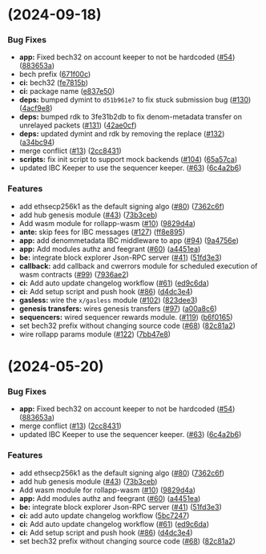 #  (2024-09-18)


### Bug Fixes

* **app:** Fixed bech32 on account keeper to not be hardcoded  ([#54](https://github.com/artemijspavlovs/rollapp-wasm/issues/54)) ([883653a](https://github.com/artemijspavlovs/rollapp-wasm/commit/883653af7053450af80719e1cfd93e8309ba7a7d))
* bech prefix ([671f00c](https://github.com/artemijspavlovs/rollapp-wasm/commit/671f00cb21d393e9ba7fa6a7f6c2b750bc25658a))
* **ci:** bech32 ([fe7815b](https://github.com/artemijspavlovs/rollapp-wasm/commit/fe7815b9486507ab50aed18933067a045d57b819))
* **ci:** package name ([e837e50](https://github.com/artemijspavlovs/rollapp-wasm/commit/e837e50bac54c9915efc016c2cbf479675ce5b60))
* **deps:** bumped dymint to `d51b961e7` to fix stuck submission bug ([#130](https://github.com/artemijspavlovs/rollapp-wasm/issues/130)) ([4acf9e8](https://github.com/artemijspavlovs/rollapp-wasm/commit/4acf9e80f1b1189a89dc1b39acb5706418a2157b))
* **deps:** bumped rdk to 3fe31b2db to fix denom-metadata transfer on unrelayed packets ([#131](https://github.com/artemijspavlovs/rollapp-wasm/issues/131)) ([42ae0cf](https://github.com/artemijspavlovs/rollapp-wasm/commit/42ae0cffb427defee32392663599bf1d2c34a482))
* **deps:** updated dymint and rdk by removing the replace ([#132](https://github.com/artemijspavlovs/rollapp-wasm/issues/132)) ([a34bc94](https://github.com/artemijspavlovs/rollapp-wasm/commit/a34bc942d86d658a11038c69e860c973e96a1053))
* merge conflict ([#13](https://github.com/artemijspavlovs/rollapp-wasm/issues/13)) ([2cc8431](https://github.com/artemijspavlovs/rollapp-wasm/commit/2cc8431a3dc57a60efece2a485c7298c08d22ecb))
* **scripts:** fix init script to support mock backends ([#104](https://github.com/artemijspavlovs/rollapp-wasm/issues/104)) ([65a57ca](https://github.com/artemijspavlovs/rollapp-wasm/commit/65a57ca2b00141485ce7e32ab82d6a965b9d336b))
* updated IBC Keeper to use the sequencer keeper. ([#63](https://github.com/artemijspavlovs/rollapp-wasm/issues/63)) ([6c4a2b6](https://github.com/artemijspavlovs/rollapp-wasm/commit/6c4a2b674527476ad08e790dfd4b41ef18f086e3))


### Features

* add ethsecp256k1 as the default signing algo ([#80](https://github.com/artemijspavlovs/rollapp-wasm/issues/80)) ([7362c6f](https://github.com/artemijspavlovs/rollapp-wasm/commit/7362c6f89ba701d3103a5c25bbe45f01de0321f6))
* add hub genesis module ([#43](https://github.com/artemijspavlovs/rollapp-wasm/issues/43)) ([73b3ceb](https://github.com/artemijspavlovs/rollapp-wasm/commit/73b3cebef6c159494f0a4074ef5edb804b82bf0c))
* Add wasm module for rollapp-wasm ([#10](https://github.com/artemijspavlovs/rollapp-wasm/issues/10)) ([9829d4a](https://github.com/artemijspavlovs/rollapp-wasm/commit/9829d4a10b9f7928c98151b7295b20f0d54a8ad0))
* **ante:** skip fees for IBC messages  ([#127](https://github.com/artemijspavlovs/rollapp-wasm/issues/127)) ([ff8e895](https://github.com/artemijspavlovs/rollapp-wasm/commit/ff8e895578215eb62acb6582bfe0a0b8902326f6))
* **app:** add denommetadata IBC middleware to app ([#94](https://github.com/artemijspavlovs/rollapp-wasm/issues/94)) ([9a4756e](https://github.com/artemijspavlovs/rollapp-wasm/commit/9a4756e0cd12bd2faa43531377ff51c15f5ce58f))
* **app:** Add modules authz and feegrant ([#60](https://github.com/artemijspavlovs/rollapp-wasm/issues/60)) ([a4451ea](https://github.com/artemijspavlovs/rollapp-wasm/commit/a4451eaebd11eb49c89a40c239f6dd8593f201d1))
* **be:** integrate block explorer Json-RPC server ([#41](https://github.com/artemijspavlovs/rollapp-wasm/issues/41)) ([51fd3e3](https://github.com/artemijspavlovs/rollapp-wasm/commit/51fd3e36a0404d68325c64f79f65a15afc3be82a))
* **callback:** add callback and cwerrors module for scheduled execution of wasm contracts ([#99](https://github.com/artemijspavlovs/rollapp-wasm/issues/99)) ([7936ae2](https://github.com/artemijspavlovs/rollapp-wasm/commit/7936ae2bfc57ac138989ae39eb968d3b07916bf1))
* **ci:** Add auto update changelog workflow ([#61](https://github.com/artemijspavlovs/rollapp-wasm/issues/61)) ([ed9c6da](https://github.com/artemijspavlovs/rollapp-wasm/commit/ed9c6da98f33a9842ae83007b46bc074f67d2152))
* **ci:** Add setup script and push hook ([#86](https://github.com/artemijspavlovs/rollapp-wasm/issues/86)) ([d4dc3e4](https://github.com/artemijspavlovs/rollapp-wasm/commit/d4dc3e4d73a72ab0e99cefc79c82eb0dcd79b187))
* **gasless:** wire the `x/gasless` module ([#102](https://github.com/artemijspavlovs/rollapp-wasm/issues/102)) ([823dee3](https://github.com/artemijspavlovs/rollapp-wasm/commit/823dee3cf52f205ccff47aa94e5669aa13c2ff9c))
* **genesis transfers:** wires genesis transfers ([#97](https://github.com/artemijspavlovs/rollapp-wasm/issues/97)) ([a00a8c6](https://github.com/artemijspavlovs/rollapp-wasm/commit/a00a8c6d96668bf917c2ca7a0597b1b62ad7a3a7))
* **sequencers:** wired sequencer rewards module. ([#119](https://github.com/artemijspavlovs/rollapp-wasm/issues/119)) ([b6f0165](https://github.com/artemijspavlovs/rollapp-wasm/commit/b6f01657c38dc47233515ac4f100213afce25028))
* set bech32 prefix without changing source code ([#68](https://github.com/artemijspavlovs/rollapp-wasm/issues/68)) ([82c81a2](https://github.com/artemijspavlovs/rollapp-wasm/commit/82c81a2e521669e2f0f48f34c9c8d56ed46d4196))
* wire rollapp params module  ([#122](https://github.com/artemijspavlovs/rollapp-wasm/issues/122)) ([7bb47e8](https://github.com/artemijspavlovs/rollapp-wasm/commit/7bb47e8c23351d13ab91d6292d71e2c1bc1ae590))



#  (2024-05-20)


### Bug Fixes

* **app:** Fixed bech32 on account keeper to not be hardcoded  ([#54](https://github.com/dymensionxyz/rollapp-wasm/issues/54)) ([883653a](https://github.com/dymensionxyz/rollapp-wasm/commit/883653af7053450af80719e1cfd93e8309ba7a7d))
* merge conflict ([#13](https://github.com/dymensionxyz/rollapp-wasm/issues/13)) ([2cc8431](https://github.com/dymensionxyz/rollapp-wasm/commit/2cc8431a3dc57a60efece2a485c7298c08d22ecb))
* updated IBC Keeper to use the sequencer keeper. ([#63](https://github.com/dymensionxyz/rollapp-wasm/issues/63)) ([6c4a2b6](https://github.com/dymensionxyz/rollapp-wasm/commit/6c4a2b674527476ad08e790dfd4b41ef18f086e3))


### Features

* add ethsecp256k1 as the default signing algo ([#80](https://github.com/dymensionxyz/rollapp-wasm/issues/80)) ([7362c6f](https://github.com/dymensionxyz/rollapp-wasm/commit/7362c6f89ba701d3103a5c25bbe45f01de0321f6))
* add hub genesis module ([#43](https://github.com/dymensionxyz/rollapp-wasm/issues/43)) ([73b3ceb](https://github.com/dymensionxyz/rollapp-wasm/commit/73b3cebef6c159494f0a4074ef5edb804b82bf0c))
* Add wasm module for rollapp-wasm ([#10](https://github.com/dymensionxyz/rollapp-wasm/issues/10)) ([9829d4a](https://github.com/dymensionxyz/rollapp-wasm/commit/9829d4a10b9f7928c98151b7295b20f0d54a8ad0))
* **app:** Add modules authz and feegrant ([#60](https://github.com/dymensionxyz/rollapp-wasm/issues/60)) ([a4451ea](https://github.com/dymensionxyz/rollapp-wasm/commit/a4451eaebd11eb49c89a40c239f6dd8593f201d1))
* **be:** integrate block explorer Json-RPC server ([#41](https://github.com/dymensionxyz/rollapp-wasm/issues/41)) ([51fd3e3](https://github.com/dymensionxyz/rollapp-wasm/commit/51fd3e36a0404d68325c64f79f65a15afc3be82a))
* **ci:** add auto update changelog workflow ([5bc7247](https://github.com/dymensionxyz/rollapp-wasm/commit/5bc7247f4ecd073f9410024a7ce0944c126b1aaa))
* **ci:** Add auto update changelog workflow ([#61](https://github.com/dymensionxyz/rollapp-wasm/issues/61)) ([ed9c6da](https://github.com/dymensionxyz/rollapp-wasm/commit/ed9c6da98f33a9842ae83007b46bc074f67d2152))
* **ci:** Add setup script and push hook ([#86](https://github.com/dymensionxyz/rollapp-wasm/issues/86)) ([d4dc3e4](https://github.com/dymensionxyz/rollapp-wasm/commit/d4dc3e4d73a72ab0e99cefc79c82eb0dcd79b187))
* set bech32 prefix without changing source code ([#68](https://github.com/dymensionxyz/rollapp-wasm/issues/68)) ([82c81a2](https://github.com/dymensionxyz/rollapp-wasm/commit/82c81a2e521669e2f0f48f34c9c8d56ed46d4196))



